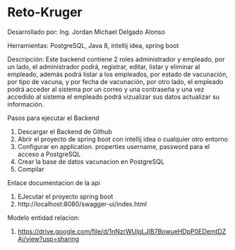 # Reto-Kruger
Desarrollado por: Ing. Jordan Michael Delgado Alonso

Herramientas: PostgreSQL, Java 8, intellij idea, spring boot

Descripción: Este backend contiene 2 roles administrador y empleado, por un lado, el administrador podrá, registrar, editar, listar y eliminar al empleado, además podrá listar a los empleados, por estado de vacunación, por tipo de vacuna, y por fecha de vacunación, por otro lado, el empleado podrá acceder al sistema por un correo y una contraseña y una vez accedido al sistema el empleado podrá vizualizar sus datos actualizar su información.

Pasos para ejecutar el Backend
1. Descargar el Backend de Github
2. Abrir el proyecto de spring boot con intellij idea o cualquier otro entorno 
3. Configurar en application. properties username, password para el acceso a PostgreSQL
4. Crear la base de datos vacunacion en PostgreSQL
5. Compilar

Enlace documentacion de la api
1. EJecutar el proyecto spring boot
2. http://localhost:8080/swagger-ui/index.html

Modelo entidad relacion:
1. https://drive.google.com/file/d/1nNzrWUlpLJIB7BowueHDpP0EDemtDZAj/view?usp=sharing
